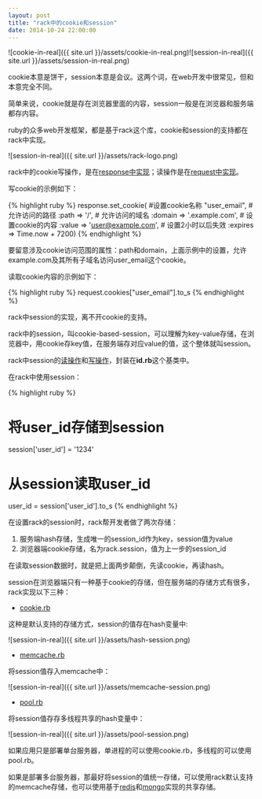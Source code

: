 ```yaml
---
layout: post
title: "rack中的cookie和session"
date: 2014-10-24 22:00:00
---
```

![cookie-in-real]({{ site.url }}/assets/cookie-in-real.png)![session-in-real]({{ site.url }}/assets/session-in-real.png)


cookie本意是饼干，session本意是会议。这两个词，在web开发中很常见，但和本意完全不同。


简单来说，cookie就是存在浏览器里面的内容，session一般是在浏览器和服务端都存内容。


ruby的众多web开发框架，都是基于rack这个库，cookie和session的支持都在rack中实现。


![session-in-real]({{ site.url }}/assets/rack-logo.png)


rack中的cookie写操作，是在[response中实现](https://github.com/rack/rack/blob/master/lib/rack/response.rb#L60)；读操作是在[request中实现](https://github.com/rack/rack/blob/master/lib/rack/request.rb#L295)。


写cookie的示例如下：


{% highlight ruby %}
response.set_cookie( #设置cookie名称
                     "user_email",
                     # 允许访问的路径
                     :path => '/',
                     # 允许访问的域名
                     :domain => '.example.com',
                     # 设置cookie的内容
                     :value => 'user@example.com',
                     # 设置2小时以后失效
                     :expires => Time.now + 7200)
{% endhighlight %}


要留意涉及cookie访问范围的属性：path和domain，上面示例中的设置，允许example.com及其所有子域名访问user_email这个cookie。


读取cookie内容的示例如下：


{% highlight ruby %}
request.cookies["user_email"].to_s
{% endhighlight %}


rack中session的实现，离不开cookie的支持。


rack中的session，叫cookie-based-session，可以理解为key-value存储，在浏览器中，用cookie存key值，在服务端存对应value的值，这个整体就叫session。


rack中session的[读操作](https://github.com/rack/rack/blob/master/lib/rack/session/abstract/id.rb#L59)和[写操作](https://github.com/rack/rack/blob/master/lib/rack/session/abstract/id.rb#L72)，封装在**id.rb**这个基类中。


在rack中使用session：


{% highlight ruby %}
# 将user_id存储到session
session['user_id'] = '1234'
# 从session读取user_id
user_id = session['user_id'].to_s
{% endhighlight %}


在设置rack的session时，rack帮开发者做了两次存储：


1. 服务端hash存储，生成唯一的session_id作为key，session值为value
2. 浏览器端cookie存储，名为rack.session，值为上一步的session_id


在读取session数据时，就是把上面两步颠倒，先读cookie，再读hash。


session在浏览器端只有一种基于cookie的存储，但在服务端的存储方式有很多，rack实现以下三种：


* [cookie.rb](https://github.com/rack/rack/blob/master/lib/rack/session/cookie.rb)

这种是默认支持的存储方式，session的值存在hash变量中:

![session-in-real]({{ site.url }}/assets/hash-session.png)

* [memcache.rb](https://github.com/rack/rack/blob/master/lib/rack/session/memcache.rb)

将session值存入memcache中：

![session-in-real]({{ site.url }}/assets/memcache-session.png)

* [pool.rb](https://github.com/rack/rack/blob/master/lib/rack/session/pool.rb)

将session值存存多线程共享的hash变量中：

![session-in-real]({{ site.url }}/assets/pool-session.png)


如果应用只是部署单台服务器，单进程的可以使用cookie.rb，多线程的可以使用pool.rb。


如果是部署多台服务器，那最好将session的值统一存储，可以使用rack默认支持的memcache存储，也可以使用基于[redis](https://github.com/roidrage/redis-session-store)和[mongo](https://github.com/migrs/rack-session-mongo)实现的共享存储。